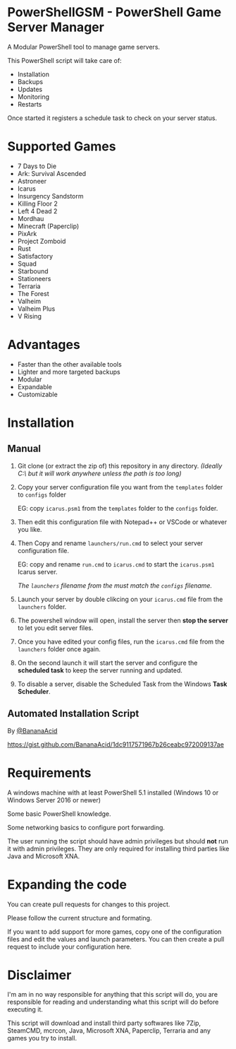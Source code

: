 # PowerShellGSM - PowerShell Game Server Manager

A Modular PowerShell tool to manage game servers.

This PowerShell script will take care of:

- Installation
- Backups
- Updates
- Monitoring
- Restarts

Once started it registers a schedule task to check on your server status.

# Supported Games

- 7 Days to Die
- Ark: Survival Ascended
- Astroneer
- Icarus
- Insurgency Sandstorm
- Killing Floor 2
- Left 4 Dead 2
- Mordhau
- Minecraft (Paperclip)
- PixArk
- Project Zomboid
- Rust
- Satisfactory
- Squad
- Starbound
- Stationeers
- Terraria
- The Forest
- Valheim
- Valheim Plus
- V Rising

# Advantages

- Faster than the other available tools
- Lighter and more targeted backups
- Modular
- Expandable
- Customizable

# Installation

## Manual

1. Git clone (or extract the zip of) this repository in any directory. _(Ideally C:\ but it will work anywhere unless the path is too long)_
2. Copy your server configuration file you want from the `templates` folder to `configs` folder

   EG: copy `icarus.psm1` from the `templates` folder to the `configs` folder.
3. Then edit this configuration file with Notepad++ or VSCode or whatever you like.
4. Then Copy and rename `launchers/run.cmd` to select your server configuration file.

   EG: copy and rename `run.cmd` to `icarus.cmd` to start the `icarus.psm1` Icarus server.

   _The `launchers` filename from the must match the `configs` filename._
5. Launch your server by double clikcing on your `icarus.cmd` file from the `launchers` folder.
6. The powershell window will open, install the server then **stop the server** to let you edit server files.
7. Once you have edited your config files, run the `icarus.cmd` file from the `launchers` folder once again.
8. On the second launch it will start the server and configure the **scheduled task** to keep the server running and updated.
9. To disable a server, disable the Scheduled Task from the Windows **Task Scheduler**.

## Automated Installation Script

By [@BananaAcid](https://github.com/BananaAcid/)

https://gist.github.com/BananaAcid/1dc9117571967b26ceabc972009137ae

# Requirements

A windows machine with at least PowerShell 5.1 installed (Windows 10 or Windows Server 2016 or newer)

Some basic PowerShell knowledge.

Some networking basics to configure port forwarding.

The user running the script should have admin privileges but should **not** run it with admin privileges.
They are only required for installing third parties like Java and Microsoft XNA.

# Expanding the code

You can create pull requests for changes to this project.

Please follow the current structure and formating.

If you want to add support for more games, copy one of the configuration files and edit the values and launch parameters.
You can then create a pull request to include your configuration here.

# Disclaimer

I'm am in no way responsible for anything that this script will do, you are responsible for reading and understanding what this script will do before executing it.

This script will download and install third party softwares like 7Zip, SteamCMD, mcrcon, Java, Microsoft XNA, Paperclip, Terraria and any games you try to install.
